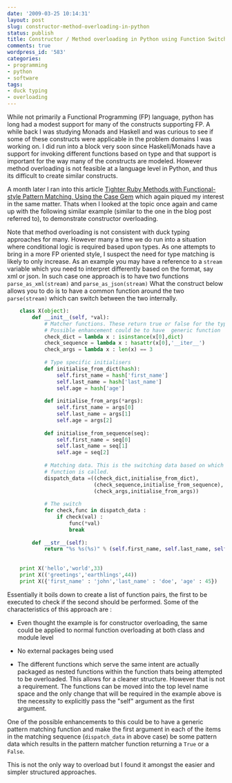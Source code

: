 ```yaml
---
date: '2009-03-25 10:14:31'
layout: post
slug: constructor-method-overloading-in-python
status: publish
title: Constructor / Method overloading in Python using Function Switching
comments: true
wordpress_id: '583'
categories:
- programming
- python
- software
tags:
- duck typing
- overloading
---
```


While not primarily a Functional Programming (FP) language, python has long had a modest support for many of the constructs supporting FP. A while back I was studying Monads and Haskell and was curious to see if some of these constructs were applicable in the problem domains I was working on. I did run into a block very soon since Haskell/Monads have a support for invoking different functions based on type and that support is important for the way many of the constructs are modeled. However method overloading is not feasible at a language level in Python, and thus its difficult to create similar constructs.

A month later I ran into this article [Tighter Ruby Methods with Functional-style Pattern Matching, Using the Case Gem](http://blog.objectmentor.com/articles/2009/03/16/tighter-ruby-methods-with-functional-style-pattern-matching-using-the-case-gem) which again piqued my interest in the same matter. Thats when I looked at the topic once again and came up with the following similar example (similar to the one in the blog post referred to), to demonstrate constructor overloading.

Note that method overloading is not consistent with duck typing approaches for many. However many a time we do run into a situation where conditional logic is required based upon types. As one attempts to bring in a more FP oriented style, I suspect the need for type matching is likely to only increase. As an example you may have a reference to a `stream` variable which you need to interpret differently based on the format, say xml or json. In such case one approach is to have two functions `parse_as_xml(stream)` and `parse_as_json(stream)` What the construct below allows you to do is to have a common function around the two `parse(stream)` which can switch between the two internally.


    
``` python
    class X(object):
        def __init__(self, *val):
            # Matcher functions. These return true or false for the type matching
            # Possible enhancement could be to have  generic function
            check_dict = lambda x : isinstance(x[0],dict)
            check_sequence = lambda x : hasattr(x[0],'__iter__')
            check_args = lambda x : len(x) == 3 
            
            # Type specific initialisers
            def initialise_from_dict(hash):
                self.first_name = hash['first_name']
                self.last_name = hash['last_name']
                self.age = hash['age']
            
            def initialise_from_args(*args):
                self.first_name = args[0]
                self.last_name = args[1]
                self.age = args[2]
                
            def initialise_from_sequence(seq):
                self.first_name = seq[0] 
                self.last_name = seq[1] 
                self.age = seq[2]
            
            # Matching data. This is the switching data based on which the appropriate 
            # function is called.    
            dispatch_data =((check_dict,initialise_from_dict),
                            (check_sequence,initialise_from_sequence),
                            (check_args,initialise_from_args))
            
            # The switch
            for check,func in dispatch_data :
                if check(val) :
                    func(*val)
                    break
                    
        def __str__(self):
            return "%s %s(%s)" % (self.first_name, self.last_name, self.age)
        
    
    print X('hello','world',33)
    print X(('greetings','earthlings',44))
    print X({'first_name' : 'john','last_name' : 'doe', 'age' : 45})
```   



Essentially it boils down to create a list of function pairs, the first to be executed to check if the second should be performed. Some of the characteristics of this approach are :



	
  * Even thought the example is for constructor overloading, the same could be applied to normal function overloading at both class and module level

	
  * No external packages being used

	
  * The different functions which serve the same intent are actually packaged as nested functions within the function thats being attempted to be overloaded. This allows for a cleaner structure. However that is not a requirement. The functions can be moved into the top level name space and the only change that will be required in the example above is the necessity to explicitly pass the "self" argument as the first argument.



One of the possible enhancements to this could be to have a generic pattern matching function and make the first argument in each of the items in the matching sequence (`dispatch_data` in above case) be some pattern data which results in the pattern matcher function returning a `True` or a `False`.

This is not the only way to overload but I found it amongst the easier and simpler structured approaches.  




